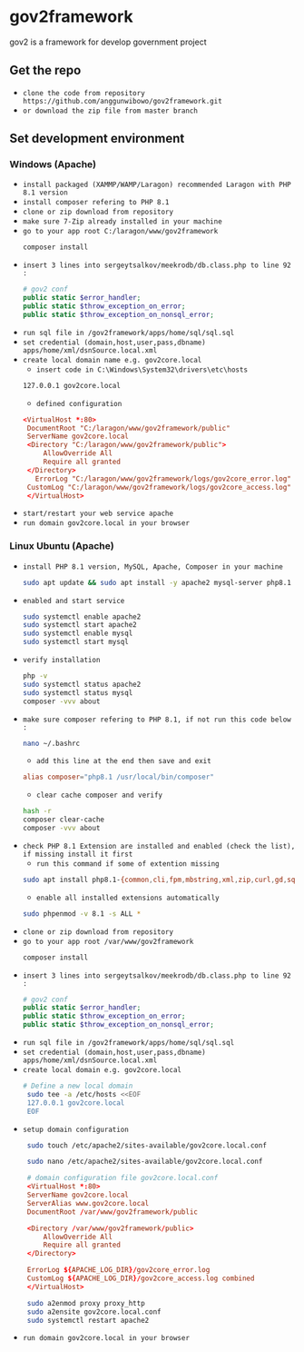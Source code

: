 # gov2framework
gov2 is a framework for develop government project

## Get the repo
- `clone the code from repository https://github.com/anggunwibowo/gov2framework.git`
- `or download the zip file from master branch`

## Set development environment
### Windows (Apache)
- `install packaged (XAMMP/WAMP/Laragon) recommended Laragon with PHP 8.1 version`
- `install composer refering to PHP 8.1`
- `clone or zip download from repository`
- `make sure 7-Zip already installed in your machine`
- `go to your app root C:/laragon/www/gov2framework`
  ```bash
  composer install
  ```
- `insert 3 lines into sergeytsalkov/meekrodb/db.class.php to line 92 :`
    ```php
    # gov2 conf
    public static $error_handler;
    public static $throw_exception_on_error;
    public static $throw_exception_on_nonsql_error;
    ```
- `run sql file in /gov2framework/apps/home/sql/sql.sql`
- `set credential (domain,host,user,pass,dbname) apps/home/xml/dsnSource.local.xml`
- `create local domain name e.g. gov2core.local`
   - `insert code in C:\Windows\System32\drivers\etc\hosts`
   ```bash
   127.0.0.1 gov2core.local
   ```
   - `defined configuration`
   ```conf
   <VirtualHost *:80>
    DocumentRoot "C:/laragon/www/gov2framework/public"
    ServerName gov2core.local
    <Directory "C:/laragon/www/gov2framework/public">
        AllowOverride All
        Require all granted
    </Directory>
	  ErrorLog "C:/laragon/www/gov2framework/logs/gov2core_error.log"
    CustomLog "C:/laragon/www/gov2framework/logs/gov2core_access.log" combined
    </VirtualHost>
    ```
- `start/restart your web service apache`
- `run domain gov2core.local in your browser`

### Linux Ubuntu (Apache)
- `install PHP 8.1 version, MySQL, Apache, Composer in your machine`
   ```bash
   sudo apt update && sudo apt install -y apache2 mysql-server php8.1 libapache2-mod-php8.1 php8.1-mysql php8.1-cli php8.1-curl php8.1-xml php8.1-mbstring php8.1-zip unzip curl && curl -sS https://getcomposer.org/installer | php && sudo mv composer.phar /usr/local/bin/composer
   ```
- `enabled and start service`
  ```bash
  sudo systemctl enable apache2
  sudo systemctl start apache2
  sudo systemctl enable mysql
  sudo systemctl start mysql
  ```
- `verify installation`
  ```bash
  php -v
  sudo systemctl status apache2
  sudo systemctl status mysql
  composer -vvv about
  ```
- `make sure composer refering to PHP 8.1, if not run this code below :`
   ```bash
   nano ~/.bashrc
   ```
   - `add this line at the end then save and exit`
   ```conf
   alias composer="php8.1 /usr/local/bin/composer"
   ```
   - `clear cache composer and verify`
   ```bash
  hash -r
  composer clear-cache
  composer -vvv about 
  ```
- `check PHP 8.1 Extension are installed and enabled (check the list), if missing install it first`
   - `run this command if some of extention missing`
   ```bash
   sudo apt install php8.1-{common,cli,fpm,mbstring,xml,zip,curl,gd,sqlite3,opcache,intl,bcmath,mysqli,simplexml}
   ```
   - `enable all installed extensions automatically`
   ```bash
   sudo phpenmod -v 8.1 -s ALL *
   ```
- `clone or zip download from repository`
- `go to your app root /var/www/gov2framework`
  ```bash
  composer install
  ```
- `insert 3 lines into sergeytsalkov/meekrodb/db.class.php to line 92 :`
    ```php
    # gov2 conf
    public static $error_handler;
    public static $throw_exception_on_error;
    public static $throw_exception_on_nonsql_error;
    ```
- `run sql file in /gov2framework/apps/home/sql/sql.sql`
- `set credential (domain,host,user,pass,dbname) apps/home/xml/dsnSource.local.xml`
- `create local domain e.g. gov2core.local`
   ```bash
   # Define a new local domain
    sudo tee -a /etc/hosts <<EOF
    127.0.0.1 gov2core.local
    EOF
   ```
- `setup domain configuration`
   ```bash
    sudo touch /etc/apache2/sites-available/gov2core.local.conf
   ```
   ```bash
    sudo nano /etc/apache2/sites-available/gov2core.local.conf
   ```
   ```conf
    # domain configuration file gov2core.local.conf
    <VirtualHost *:80>
    ServerName gov2core.local
    ServerAlias www.gov2core.local
    DocumentRoot /var/www/gov2framework/public

    <Directory /var/www/gov2framework/public>
        AllowOverride All
        Require all granted
    </Directory>

    ErrorLog ${APACHE_LOG_DIR}/gov2core_error.log
    CustomLog ${APACHE_LOG_DIR}/gov2core_access.log combined
    </VirtualHost>
   ```
   ```bash
    sudo a2enmod proxy proxy_http
    sudo a2ensite gov2core.local.conf
    sudo systemctl restart apache2
   ```
- `run domain gov2core.local in your browser`